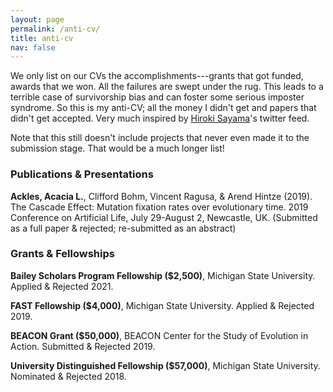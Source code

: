 ```yaml
---
layout: page
permalink: /anti-cv/
title: anti-cv
nav: false
---
```


We only list on our CVs the accomplishments---grants that got funded, awards that we won. All the failures are swept under the rug. This leads to a terrible case of survivorship bias and can foster some serious imposter syndrome. So this is my anti-CV; all the money I didn't get and papers that didn't get accepted. Very much inspired by [Hiroki Sayama][sayama]'s twitter feed. 

Note that this still doesn't include projects that never even made it to the submission stage. That would be a much longer list! 

### Publications & Presentations

**Ackles, Acacia L.**, Clifford Bohm, Vincent Ragusa, & Arend Hintze (2019). The Cascade Effect: Mutation fixation rates over evolutionary time. 2019 Conference on Artificial Life, July 29-August 2, Newcastle, UK. (Submitted as a full paper & rejected; re-submitted as an abstract)

### Grants & Fellowships

**Bailey Scholars Program Fellowship ($2,500)**, Michigan State University. Applied & Rejected 2021.

**FAST Fellowship ($4,000)**, Michigan State University. Applied & Rejected 2019. 

**BEACON Grant ($50,000)**, BEACON Center for the Study of Evolution in Action. Submitted & Rejected 2019. 

**University Distinguished Fellowship ($57,000)**, Michigan State University. Nominated & Rejected 2018. 

[sayama]: https://twitter.com/HirokiSayama